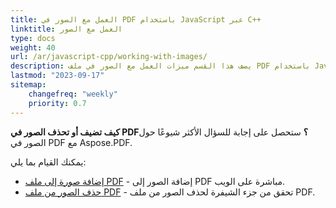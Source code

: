 ```yaml
---
title: العمل مع الصور في PDF باستخدام JavaScript عبر C++
linktitle: العمل مع الصور
type: docs
weight: 40
url: /ar/javascript-cpp/working-with-images/
description: يصف هذا القسم ميزات العمل مع الصور في ملف PDF باستخدام JavaScript عبر C++.
lastmod: "2023-09-17"
sitemap:
    changefreq: "weekly"
    priority: 0.7
---
```



**كيف تضيف أو تحذف الصور في PDF؟** ستحصل على إجابة للسؤال الأكثر شيوعًا حول الصور في PDF مع Aspose.PDF.


يمكنك القيام بما يلي:

- [إضافة صورة إلى ملف PDF](/pdf/ar/javascript-cpp/add-image-to-pdf/) - إضافة الصور إلى PDF مباشرة على الويب.
- [حذف الصور من ملف PDF](/pdf/ar/javascript-cpp/delete-images-from-pdf-file/) - تحقق من جزء الشيفرة لحذف الصور من ملف PDF.